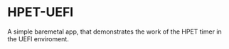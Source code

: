 # HPET-UEFI
A simple baremetal app, that demonstrates the work of the HPET timer in the UEFI enviroment.
